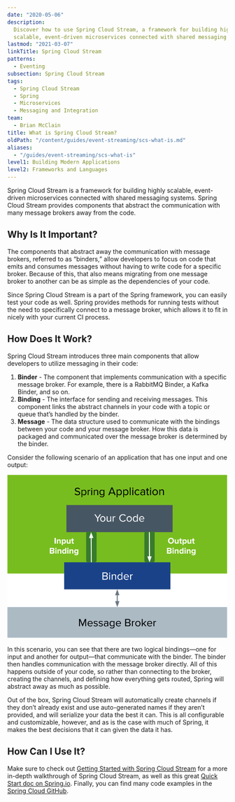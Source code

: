 ```yaml
---
date: "2020-05-06"
description:
  Discover how to use Spring Cloud Stream, a framework for building highly
  scalable, event-driven microservices connected with shared messaging systems.
lastmod: "2021-03-07"
linkTitle: Spring Cloud Stream
patterns:
  - Eventing
subsection: Spring Cloud Stream
tags:
  - Spring Cloud Stream
  - Spring
  - Microservices
  - Messaging and Integration
team:
  - Brian McClain
title: What is Spring Cloud Stream?
oldPath: "/content/guides/event-streaming/scs-what-is.md"
aliases:
  - "/guides/event-streaming/scs-what-is"
level1: Building Modern Applications
level2: Frameworks and Languages
---
```


Spring Cloud Stream is a framework for building highly scalable, event-driven microservices connected with shared messaging systems. Spring Cloud Stream provides components that abstract the communication with many message brokers away from the code.

## Why Is It Important?

The components that abstract away the communication with message brokers, referred to as “binders,” allow developers to focus on code that emits and consumes messages without having to write code for a specific broker. Because of this, that also means migrating from one message broker to another can be as simple as the dependencies of your code.

Since Spring Cloud Stream is a part of the Spring framework, you can easily test your code as well. Spring provides methods for running tests without the need to specifically connect to a message broker, which allows it to fit in nicely with your current CI process.

## How Does It Work?

Spring Cloud Stream introduces three main components that allow developers to utilize messaging in their code:

1. **Binder** - The component that implements communication with a specific message broker. For example, there is a RabbitMQ Binder, a Kafka Binder, and so on.
2. **Binding** - The interface for sending and receiving messages. This component links the abstract channels in your code with a topic or queue that’s handled by the binder.
3. **Message** - The data structure used to communicate with the bindings between your code and your message broker. How this data is packaged and communicated over the message broker is determined by the binder.

Consider the following scenario of an application that has one input and one output:

![img](images/scs-what-is-01.png#diagram)

In this scenario, you can see that there are two logical bindings—one for input and another for output—that communicate with the binder. The binder then handles communication with the message broker directly. All of this happens outside of your code, so rather than connecting to the broker, creating the channels, and defining how everything gets routed, Spring will abstract away as much as possible.

Out of the box, Spring Cloud Stream will automatically create channels if they don’t already exist and use auto-generated names if they aren’t provided, and will serialize your data the best it can. This is all configurable and customizable, however, and as is the case with much of Spring, it makes the best decisions that it can given the data it has.

## How Can I Use It?

Make sure to check out [Getting Started with Spring Cloud Stream](../scs-gs) for a more in-depth walkthrough of Spring Cloud Stream, as well as this great [Quick Start doc on Spring.io](https://cloud.spring.io/spring-cloud-static/spring-cloud-stream/current/reference/html/spring-cloud-stream.html#_quick_start). Finally, you can find many code examples in the [Spring Cloud GitHub](https://github.com/spring-cloud/spring-cloud-stream-samples/).
